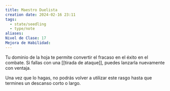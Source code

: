 ```yaml
---
title: Maestro Duelista
creation date: 2024-02-16 23:11
tags:
  - state/seedling
  - type/note
aliases: 
Nivel de Clase: 17
Mejora de Habilidad:
---
```

Tu dominio de la hoja te permite convertir el fracaso en el éxito en el combate. Si fallas con una
[[tirada de ataque]], puedes lanzarla nuevamente con ventaja. 

Una vez que lo hagas, no podrás volver a utilizar este rasgo hasta que termines un descanso corto o largo.



